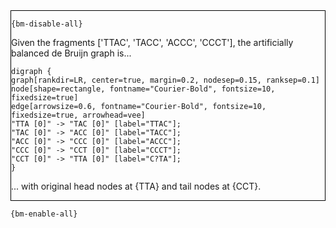 <div style="border:1px solid black;">

`{bm-disable-all}`

Given the fragments ['TTAC', 'TACC', 'ACCC', 'CCCT'], the artificially balanced de Bruijn graph is...

```{dot}
digraph {
graph[rankdir=LR, center=true, margin=0.2, nodesep=0.15, ranksep=0.1]
node[shape=rectangle, fontname="Courier-Bold", fontsize=10, fixedsize=true]
edge[arrowsize=0.6, fontname="Courier-Bold", fontsize=10, fixedsize=true, arrowhead=vee]
"TTA [0]" -> "TAC [0]" [label="TTAC"];
"TAC [0]" -> "ACC [0]" [label="TACC"];
"ACC [0]" -> "CCC [0]" [label="ACCC"];
"CCC [0]" -> "CCT [0]" [label="CCCT"];
"CCT [0]" -> "TTA [0]" [label="C?TA"];
}

```


... with original head nodes at {TTA} and tail nodes at {CCT}.
</div>

`{bm-enable-all}`

